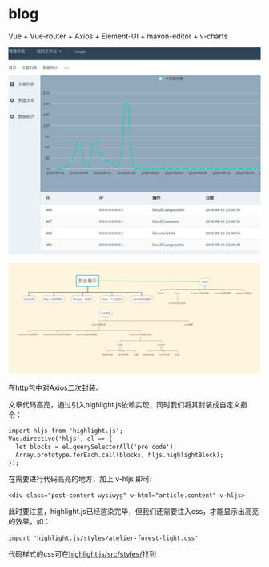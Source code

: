 # blog

Vue + Vue-router + Axios + Element-UI + mavon-editor + v-charts


[博客首页]: ./photos/博客首页.png "博客首页"

![数据可视化](./photos/数据可视化.png "数据可视化")

![需求分析](./photos/需求分析.png "需求分析")


在http包中对Axios二次封装。

文章代码高亮，通过引入highlight.js依赖实现，同时我们将其封装成自定义指令：
```vue
import hljs from 'highlight.js';
Vue.directive('hljs', el => {
  let blocks = el.querySelectorAll('pre code');
  Array.prototype.forEach.call(blocks, hljs.highlightBlock);
});
```
在需要进行代码高亮的地方，加上 v-hljs 即可:

`<div class="post-content wysiwyg" v-html="article.content" v-hljs>`

此时要注意，highlight.js已经渲染完毕，但我们还需要注入css，才能显示出高亮的效果，如：

`import 'highlight.js/styles/atelier-forest-light.css'`

代码样式的css可在[highlight.js/src/styles/](https://github.com/highlightjs/highlight.js/tree/master/src/styles)找到
